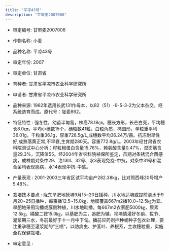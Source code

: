 ```yaml
---
title: "平凉43号"
description: "甘审麦2007006"
---
```

* 审定编号:  甘审麦2007006

*  作物名称:  小麦

*  品种名称:  平凉43号

*  审定年份:  2007

*  审定单位:  甘肃省

* 育种者:  甘肃省平凉市农业科学研究所

*  申请者:  甘肃省平凉市农业科学研究所

*  品种来源:  1982年选用长武131作母本，以82（51）-9-5-3-2为父本杂交，经系统选育而成。原代号：陇麦862。

*  特征特性 : 
强冬性，幼苗半匍匐，株高78.18㎝，穗长方形，长芒白壳，平均穗长8.0㎝，平均小穗数15个，穗粒数41粒，白粒角质，椭园形，单粒重平均36.01g，千粒重36.1g，容重728.5g/L,成穗数平均36.24万/亩。抗冻耐旱性好,成熟落黄正常,不早衰,生育期280天。容重772.8g/L。2003年经甘肃省农科院测试中心分析：籽粒粗蛋白含量15.76%，赖氨酸含量0.47%，湿面筋含量29.3%，沉降值55。经2004年省农科院植保所鉴定，苗期对条锈混合菌感病，成株期对条中29、洛13Ⅲ、32号、水3表现免疫-中抗，对条中31号和混合菌均表现感病，水14表现中抗-中感。
 
*  产量表现 : 
2001-2003三年省区试平均亩产282.38kg，比对照西峰20号增产5.48%。

*  栽培技术要点 : 
陇东旱肥地抢墒9月15~20日播种，川水地适墒或提前浇水于9月20~25日播种，每亩播12.5~15.0㎏，地膜覆盖667m2播10.0~12.5㎏为宜。旱肥地采用沟播或膜侧种植，川水地畦播。每667m2农家肥5000㎏，尿素12.5㎏，磷酸二铵15.0㎏，以基肥为主，追肥为辅。视墒情灌好冬前、拔节、灌浆期三水，冬前最好于十一月中下旬。播前应药剂拌种或种子包衣处理，要注重孕穗至灌浆期的“三喷“，以防病虫、护茎叶、养根系，主攻穗粒重，实施全程保健栽培。

*  审定意见 : 

